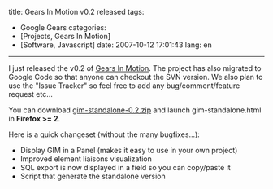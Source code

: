 title: Gears In Motion v0.2 released
tags:
- Google Gears
categories:
- [Projects, Gears In Motion]
- [Software, Javascript]
date: 2007-10-12 17:01:43
lang: en
---

I just released the v0.2 of
[Gears In Motion](http://code.google.com/p/gearsinmotion/). The project has also migrated to Google Code so that anyone can checkout the SVN version. We also plan to use the "Issue Tracker" so feel free to add any bug/comment/feature request etc...

You can download [gim-standalone-0.2.zip](http://gearsinmotion.googlecode.com/files/gim-standalone-0.2.zip) and launch gim-standalone.html in **Firefox &gt;= 2**.

Here is a quick changeset (without the many bugfixes...):

*   Display GIM in a Panel (makes it easy to use in your own project)
*   Improved element liaisons visualization
*   SQL export is now displayed in a field so you can copy/paste it
*   Script that generate the standalone version